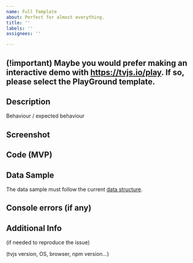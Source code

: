 ```yaml
---
name: Full Template
about: Perfect for almost everything.
title: ''
labels: ''
assignees: ''

---
```


## (!important) Maybe you would prefer making an interactive demo with https://tvjs.io/play. If so, please select the PlayGround template.

## Description

Behaviour / expected behaviour

## Screenshot 

## Code (MVP)

## Data Sample 

The data sample must follow the current [data structure](https://github.com/C451/trading-vue-js/tree/master/docs/api#data-structure-new).

## Console errors (if any)

## Additional Info 

(if needed to reproduce the issue) 

(tvjs version, OS, browser, npm version...)
